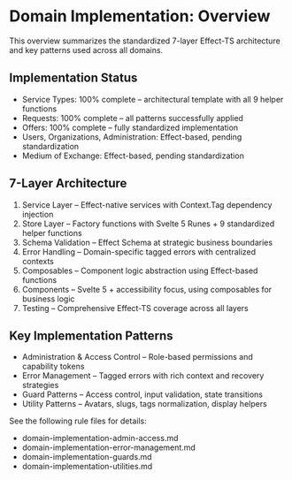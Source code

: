 # Domain Implementation: Overview

This overview summarizes the standardized 7-layer Effect-TS architecture and key patterns used across all domains.

## Implementation Status

- Service Types: 100% complete – architectural template with all 9 helper functions
- Requests: 100% complete – all patterns successfully applied
- Offers: 100% complete – fully standardized implementation
- Users, Organizations, Administration: Effect-based, pending standardization
- Medium of Exchange: Effect-based, pending standardization

## 7-Layer Architecture

1. Service Layer – Effect-native services with Context.Tag dependency injection
2. Store Layer – Factory functions with Svelte 5 Runes + 9 standardized helper functions
3. Schema Validation – Effect Schema at strategic business boundaries
4. Error Handling – Domain-specific tagged errors with centralized contexts
5. Composables – Component logic abstraction using Effect-based functions
6. Components – Svelte 5 + accessibility focus, using composables for business logic
7. Testing – Comprehensive Effect-TS coverage across all layers

## Key Implementation Patterns

- Administration & Access Control – Role-based permissions and capability tokens
- Error Management – Tagged errors with rich context and recovery strategies
- Guard Patterns – Access control, input validation, state transitions
- Utility Patterns – Avatars, slugs, tags normalization, display helpers

See the following rule files for details:

- domain-implementation-admin-access.md
- domain-implementation-error-management.md
- domain-implementation-guards.md
- domain-implementation-utilities.md
